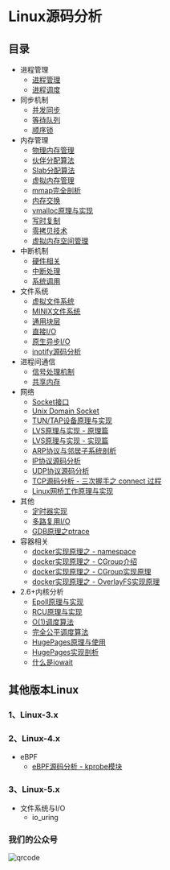 # Linux源码分析

## 目录

* 进程管理
    * [进程管理](https://github.com/wanglinpan/linux-source-code-analyze/process-management.md)
    * [进程调度](https://github.com/wanglinpan/linux-source-code-analyze/process-schedule.md)
* 同步机制
    * [并发同步](https://github.com/wanglinpan/linux-source-code-analyze/concurrency-synchronize.md)
    * [等待队列](https://github.com/wanglinpan/linux-source-code-analyze/waitqueue.md)
    * [顺序锁](https://github.com/wanglinpan/linux-source-code-analyze/seqlock.md)
* 内存管理
    * [物理内存管理](https://github.com/wanglinpan/linux-source-code-analyze/physical-memory-managemen.md)
    * [伙伴分配算法](https://github.com/wanglinpan/linux-source-code-analyze/physical-memory-buddy-system.md)
    * [Slab分配算法](https://github.com/wanglinpan/linux-source-code-analyze/physical-memory-slab-algorithm.md)
    * [虚拟内存管理](https://github.com/wanglinpan/linux-source-code-analyze/virtual_memory_address_manager.md)
    * [mmap完全剖析](https://github.com/wanglinpan/linux-source-code-analyze/memory_mmap.md)
    * [内存交换](https://github.com/wanglinpan/linux-source-code-analyze/memory_swap.md)
    * [vmalloc原理与实现](https://github.com/wanglinpan/linux-source-code-analyze/vmalloc-memory-implements.md)
    * [写时复制](https://github.com/wanglinpan/linux-source-code-analyze/copy-on-write.md)
    * [零拷贝技术](https://github.com/wanglinpan/linux-source-code-analyze/zero-copy.md)
    * [虚拟内存空间管理](https://github.com/wanglinpan/linux-source-code-analyze/process-virtual-memory-manage.md)
* 中断机制
    * [硬件相关](https://github.com/wanglinpan/linux-source-code-analyze/interrupt_hardware.md)
    * [中断处理](https://github.com/wanglinpan/linux-source-code-analyze/interrupt_softward.md)
    * [系统调用](https://github.com/wanglinpan/linux-source-code-analyze/syscall.md)
* 文件系统
    * [虚拟文件系统](https://github.com/wanglinpan/linux-source-code-analyze/virtual_file_system.md)
    * [MINIX文件系统](https://github.com/wanglinpan/linux-source-code-analyze/minix_file_system.md)
    * [通用块层](https://github.com/wanglinpan/linux-source-code-analyze/filesystem-generic-block-layer.md)
    * [直接I/O](https://github.com/wanglinpan/linux-source-code-analyze/direct-io.md)
    * [原生异步I/O](https://github.com/wanglinpan/linux-source-code-analyze/native-aio.md)
    * [inotify源码分析](https://github.com/wanglinpan/linux-source-code-analyze/inotify-source-code-analysis.md)
* 进程间通信
    * [信号处理机制](https://github.com/wanglinpan/linux-source-code-analyze/signal.md)
    * [共享内存](https://github.com/wanglinpan/linux-source-code-analyze/ipc-shm.md)
* 网络
    * [Socket接口](https://github.com/wanglinpan/linux-source-code-analyze/socket_interface.md)
    * [Unix Domain Socket](https://github.com/wanglinpan/linux-source-code-analyze/unix-domain-sockets.md)
    * [TUN/TAP设备原理与实现](https://github.com/wanglinpan/linux-source-code-analyze/tun-tap-principle.md)
    * [LVS原理与实现 - 原理篇](https://github.com/wanglinpan/linux-source-code-analyze/lvs-principle-and-source-analysis-part1.md)
    * [LVS原理与实现 - 实现篇](https://github.com/wanglinpan/linux-source-code-analyze/lvs-principle-and-source-analysis-part2.md)
    * [ARP协议与邻居子系统剖析](https://github.com/wanglinpan/linux-source-code-analyze/arp-neighbour.md)
    * [IP协议源码分析](https://github.com/wanglinpan/linux-source-code-analyze/ip-source-code.md)
    * [UDP协议源码分析](https://github.com/wanglinpan/linux-source-code-analyze/udp-source-code.md)
    * [TCP源码分析 - 三次握手之 connect 过程](https://github.com/wanglinpan/linux-source-code-analyze/tcp-three-way-handshake-connect.md)
    * [Linux网桥工作原理与实现](https://github.com/wanglinpan/linux-source-code-analyze/net_bridge.md)
* 其他
    * [定时器实现](https://github.com/wanglinpan/linux-source-code-analyze/kernel-timer.md)
    * [多路复用I/O](https://github.com/wanglinpan/linux-source-code-analyze/multiplexing-io.md)
    * [GDB原理之ptrace](https://github.com/wanglinpan/linux-source-code-analyze/ptrace.md)
* 容器相关
    * [docker实现原理之 - namespace](https://github.com/wanglinpan/linux-source-code-analyze/namespace.md)
    * [docker实现原理之 - CGroup介绍](https://github.com/wanglinpan/linux-source-code-analyze/cgroup.md)
    * [docker实现原理之 - CGroup实现原理](https://github.com/wanglinpan/linux-source-code-analyze/cgroup-principle.md)
    * [docker实现原理之 - OverlayFS实现原理](https://github.com/wanglinpan/linux-source-code-analyze/overlayfs.md)
* 2.6+内核分析
    * [Epoll原理与实现](https://github.com/wanglinpan/linux-source-code-analyze/epoll-principle.md)
    * [RCU原理与实现](https://github.com/wanglinpan/linux-source-code-analyze/rcu.md)
    * [O(1)调度算法](https://github.com/wanglinpan/linux-source-code-analyze/process-schedule-o1.md)
    * [完全公平调度算法](https://github.com/wanglinpan/linux-source-code-analyze/cfs-scheduler.md)
    * [HugePages原理与使用](https://github.com/wanglinpan/linux-source-code-analyze/hugepage.md)
    * [HugePages实现剖析](https://github.com/wanglinpan/linux-source-code-analyze/hugepages-source-code-analysis.md)
    * [什么是iowait](https://github.com/wanglinpan/linux-source-code-analyze/iowait.md)
    
## 其他版本Linux

### 1、Linux-3.x

### 2、Linux-4.x
* eBPF
    * [eBPF源码分析 - kprobe模块](https://github.com/wanglinpan/linux-source-code-analyze/eBPF.md)

### 3、Linux-5.x
* 文件系统与I/O
   * io_uring

### 我们的公众号

![qrcode](https://image-static.segmentfault.com/376/558/3765589661-607fef350658b_fix732)



